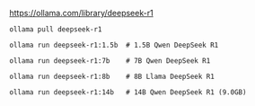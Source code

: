 

https://ollama.com/library/deepseek-r1

```
ollama pull deepseek-r1

ollama run deepseek-r1:1.5b  # 1.5B Qwen DeepSeek R1

ollama run deepseek-r1:7b    # 7B Qwen DeepSeek R1

ollama run deepseek-r1:8b    # 8B Llama DeepSeek R1

ollama run deepseek-r1:14b   # 14B Qwen DeepSeek R1 (9.0GB)
